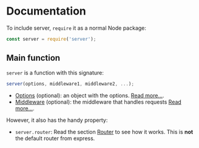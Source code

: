 # Documentation

To include server, `require` it as a normal Node package:

```js
const server = require('server');
```

## Main function

`server` is a function with this signature:

```js
server(options, middleware1, middleware2, ...);
```

- [Options](options.md) (optional): an object with the options. [Read more...](options.md).
- [Middleware](middleware.md) (optional): the middleware that handles requests [Read more...](middleware.md).

However, it also has the handy property:

- `server.router`: Read the section [Router](#router) to see how it works. This is **not** the default router from express.

